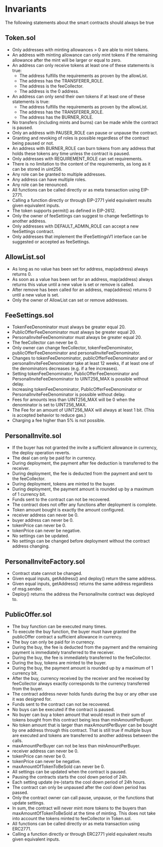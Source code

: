 # Invariants

The following statements about the smart contracts should always be true

## Token.sol

- Only addresses with minting allowances > 0 are able to mint tokens.
- An address with minting allowance can only mint tokens if the remaining allowance after the mint will be larger or equal to zero.
- An address can only receive tokens at least one of these statements is true:
  - The address fulfills the requirements as proven by the allowList.
  - The address has the TRANSFERER_ROLE.
  - The address is the feeCollector.
  - The address is the 0 address.
- An address can only send their own tokens if at least one of these statements is true:
  - The address fulfills the requirements as proven by the allowList.
  - The address has the TRANSFERER_ROLE.
  - The address has the BURNER_ROLE.
- No transfers (including mints and burns) can be made while the contract is paused.
- Only an address with PAUSER_ROLE can pause or unpause the contract.
- Granting and revoking of roles is possible regardless of the contract being paused or not.
- An address with BURNER_ROLE can burn tokens from any address that holds these tokens any time unless the contract is paused.
- Only addresses with REQUIREMENT_ROLE can set requirements.
- There is no limitation to the content of the requirements, as long as it can be stored in uint256.
- Any role can be granted to multiple addresses.
- Any address can have multiple roles.
- Any role can be renounced.
- All functions can be called directly or as meta transaction using EIP-2771.
- Calling a function directly or through EIP-2771 yield equivalent results given equivalent inputs.
- The token supports permit() as defined in EIP-2612.
- Only the owner of feeSettings can suggest to change feeSettings to another address.
- Only addresses with DEFAULT_ADMIN_ROLE can accept a new feeSettings contract.
- Only addresses that implement the IFeeSettingsV1 interface can be suggested or accepted as feeSettings.

## AllowList.sol

- As long as no value has been set for address, map(address) always returns 0.
- As soon as a value has been set for an address, map(address) always returns this value until a new value is set or remove is called.
- After remove has been called for an address, map(address) returns 0 until a new value is set.
- Only the owner of AllowList can set or remove addresses.

## FeeSettings.sol

- TokenFeeDenominator must always be greater equal 20.
- PublicOfferFeeDenominator must always be greater equal 20.
- PersonalInviteFeeDenominator must always be greater equal 20.
- The feeCollector can never be 0.
- Only owner can change feeCollector, tokenFeeDenominator, publicOfferFeeDenominator and personalInviteFeeDenominator.
- Changes to tokenFeeDenominator, publicOfferFeeDenominator and or personalInviteFeeDenominator take at least 12 weeks, if at least one of the denominators decreases (e.g. if a fee increases).
- Setting tokenFeeDenominator, PublicOfferFeeDenominator and PersonalInviteFeeDenominator to UINT256_MAX is possible without delay.
- Increasing tokenFeeDenominator, PublicOfferFeeDenominator or PersonalInviteFeeDenominator is possible without delay.
- Fees for amounts less than UINT256_MAX will be 0 when the denominator is set to UINT256_MAX.
- The Fee for an amount of UINT256_MAX will always at least 1 bit. (This is accepted behavior to reduce gas.)
- Charging a fee higher than 5% is not possible.

## PersonalInvite.sol

- If the buyer has not granted the invite a sufficient allowance in currency, the deploy operation reverts.
- The deal can only be paid for in currency.
- During deployment, the payment after fee deduction is transferred to the receiver.
- During deployment, the fee is deducted from the payment and sent to the feeCollector.
- During deployment, tokens are minted to the buyer.
- During deployment, the payment amount is rounded up by a maximum of 1 currency bit.
- Funds sent to the contract can not be recovered.
- The contract does not offer any functions after deployment is complete.
- Token amount bought is exactly the amount configured.
- receiver address can never be 0.
- buyer address can never be 0.
- tokenPrice can never be 0.
- tokenPrice can never be negative.
- No settings can be updated.
- No settings can be changed before deployment without the contract address changing.

## PersonalInviteFactory.sol

- Contract state cannot be changed.
- Given equal inputs, getAddress() and deploy() return the same address.
- Given equal inputs, getAddress() returns the same address regardless of msg.sender.
- Deploy() returns the address the PersonalInvite contract was deployed to.

## PublicOffer.sol

- The buy function can be executed many times.
- To execute the buy function, the buyer must have granted the publicOffer contract a sufficient allowance in currency.
- The buy can only be paid for in currency.
- During the buy, the fee is deducted from the payment and the remaining payment is immediately transferred to the receiver.
- During the buy, the fee is immediately transferred to the feeCollector.
- During the buy, tokens are minted to the buyer.
- During the buy, the payment amount is rounded up by a maximum of 1 currency bit.
- After the buy, currency received by the receiver and fee received by feeCollector always exactly corresponds to the currency transferred from the buyer.
- The contract address never holds funds during the buy or any other use it was designed for.
- Funds sent to the contract can not be recovered.
- No buys can be executed if the contract is paused.
- No buyer can buy a token amount that would result in their sum of tokens bought from this contract being less than minAmountPerBuyer.
- No token amount that is larger than maxAmountPerBuyer can be bought by one address through this contract. That is still true if multiple buys are executed and tokens are transferred to another address between the calls.
- maxAmountPerBuyer can not be less than minAmountPerBuyer.
- receiver address can never be 0.
- tokenPrice can never be 0.
- tokenPrice can never be negative.
- maxAmountOfTokenToBeSold can never be 0.
- All settings can be updated when the contract is paused.
- Pausing the contracts starts the cool down period of 24h.
- Each setting update (re-)starts the cool down period of 24h hours.
- The contract can only be unpaused after the cool down period has passed.
- Only the contract owner can call pause, unpause, or the functions that update settings.
- In sum, the contract will never mint more tokens to the buyers than maxAmountOfTokenToBeSold at the time of minting. This does not take into account the tokens minted to feeCollector in Token.sol.
- All functions can be called directly or as meta transaction using ERC2771.
- Calling a function directly or through ERC2771 yield equivalent results given equivalent inputs.
